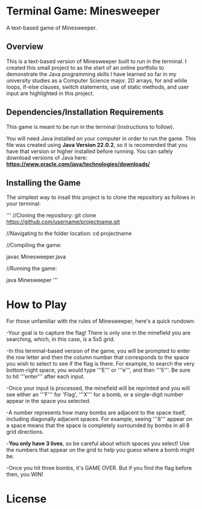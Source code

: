 # Terminal Game: Minesweeper

A text-based game of Minesweeper.

## Overview

This is a text-based version of Minesweeper built to run in the terminal. I created this small project to as the start of an online portfolio to demonstrate the Java programming skills I have learned so far in my university studies as a Computer Science major. 2D arrays, for and while loops, if-else clauses, switch statements, use of static methods, and user input are highlighted in this project.

## Dependencies/Installation Requirements

This game is meant to be run in the terminal (instructions to follow).

You will need Java installed on your computer in order to run the game. 
This file was created using **Java Version 22.0.2**, so it is recomended that you have that version or higher installed before running. 
You can safely download versions of Java here: **https://www.oracle.com/java/technologies/downloads/**

## Installing the Game

The simplest way to insall this project is to clone the repository as follows in your terminal:

'''
//Cloning the repository:
git clone https://github.com/username/projectname.git

//Navigating to the folder location:
cd projectname

//Compiling the game:

javac Minesweeper.java

//Running the game:

java Minesweeper
'''

# How to Play

For those unfamiliar with the rules of Minesweeper, here's a quick rundown:

-Your goal is to capture the flag! There is only one in the minefield you are searching, which, in this case, is a 5x5 grid.

-In this terminal-based version of the game, you will be prompted to enter the row letter and then the column number that corresponds to the space you wish to select to see if the flag is there. 
For example, to search the very bottom-right space, you would type '''E''' or '''e''', and then '''5'''. Be sure to hit '''enter''' after each input.

-Once your input is processed, the minefield will be reprinted and you will see either an '''F''' for 'Flag', '''X''' for a bomb, or a single-digit number appear in the space you selected. 

-A number represents how many bombs are adjacent to the space itself, including diagonally adjacent spaces. For example, seeing '''8''' appear on a space means that the space is completely surrounded by bombs in all 8 grid directions.

-**You only have 3 lives**, so be careful about which spaces you select! Use the numbers that appear on the grid to help you guess where a bomb might be.

-Once you hit three bombs, it's GAME OVER. But if you find the flag before then, you WIN!

# License

